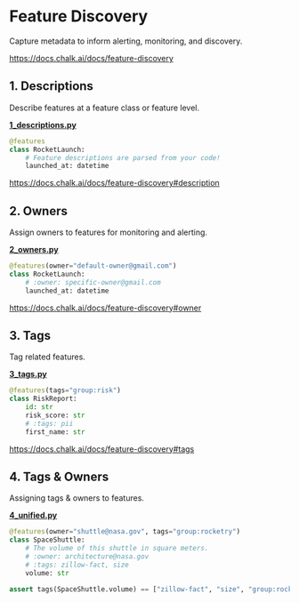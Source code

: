 # Feature Discovery
Capture metadata to inform alerting, monitoring, and discovery.

https://docs.chalk.ai/docs/feature-discovery

## 1. Descriptions
Describe features at a feature class or feature level.

**[1_descriptions.py](1_descriptions.py)**

```python
@features
class RocketLaunch:
    # Feature descriptions are parsed from your code!
    launched_at: datetime
```
https://docs.chalk.ai/docs/feature-discovery#description

## 2. Owners
Assign owners to features for monitoring and alerting.

**[2_owners.py](2_owners.py)**

```python
@features(owner="default-owner@gmail.com")
class RocketLaunch:
    # :owner: specific-owner@gmail.com
    launched_at: datetime
```
https://docs.chalk.ai/docs/feature-discovery#owner

## 3. Tags
Tag related features.

**[3_tags.py](3_tags.py)**

```python
@features(tags="group:risk")
class RiskReport:
    id: str
    risk_score: str
    # :tags: pii
    first_name: str
```
https://docs.chalk.ai/docs/feature-discovery#tags

## 4. Tags & Owners
Assigning tags & owners to features.

**[4_unified.py](4_unified.py)**

```python
@features(owner="shuttle@nasa.gov", tags="group:rocketry")
class SpaceShuttle:
    # The volume of this shuttle in square meters.
    # :owner: architecture@nasa.gov
    # :tags: zillow-fact, size
    volume: str

assert tags(SpaceShuttle.volume) == ["zillow-fact", "size", "group:rocketry"]
```
